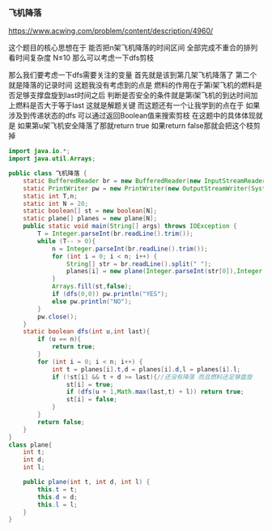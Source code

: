 ### 飞机降落

https://www.acwing.com/problem/content/description/4960/

这个题目的核心思想在于 能否把n架飞机降落的时间区间 全部完成不重合的排列
看时间复杂度 N≤10 那么可以考虑一下dfs剪枝 


那么我们要考虑一下dfs需要关注的变量 首先就是该到第几架飞机降落了 第二个就是降落的记录时间
这题我没有考虑到的点是 燃料的作用在于第i架飞机的燃料是否足够支撑盘旋到last时间之后 
判断是否安全的条件就是第i架飞机的到达时间加上燃料是否大于等于last 这就是解题关键
而这题还有一个让我学到的点在于 如果涉及到传递状态的dfs 可以通过返回Boolean值来搜索剪枝 在这题中的具体体现就是 如果第u架飞机安全降落了那就return true 如果return false那就会把这个枝剪掉

```Java
import java.io.*;
import java.util.Arrays;

public class 飞机降落 {
    static BufferedReader br = new BufferedReader(new InputStreamReader(System.in));
    static PrintWriter pw = new PrintWriter(new OutputStreamWriter(System.out));
    static int T,n;
    static int N = 20;
    static boolean[] st = new boolean[N];
    static plane[] planes = new plane[N];
    public static void main(String[] args) throws IOException {
        T = Integer.parseInt(br.readLine().trim());
        while (T-- > 0){
            n = Integer.parseInt(br.readLine().trim());
            for (int i = 0; i < n; i++) {
                String[] str = br.readLine().split(" ");
                planes[i] = new plane(Integer.parseInt(str[0]),Integer.parseInt(str[1]),Integer.parseInt(str[2]));
            }
            Arrays.fill(st,false);
            if (dfs(0,0)) pw.println("YES");
            else pw.println("NO");
        }
        pw.close();
    }
    static boolean dfs(int u,int last){
        if (u == n){
            return true;
        }
        for (int i = 0; i < n; i++) {
            int t = planes[i].t,d = planes[i].d,l = planes[i].l;
            if (!st[i] && t + d >= last){//还没有降落 而且燃料还足够盘旋
                st[i] = true;
                if (dfs(u + 1,Math.max(last,t) + l)) return true;
                st[i] = false;
            }
        }
        return false;
    }
}
class plane{
    int t;
    int d;
    int l;

    public plane(int t, int d, int l) {
        this.t = t;
        this.d = d;
        this.l = l;
    }
}
```

